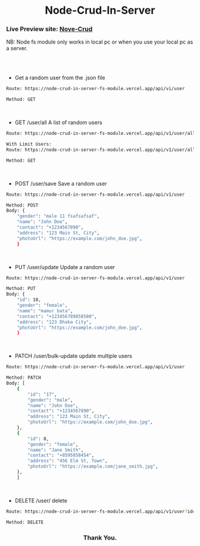 ﻿<h1 align="center">
Node-Crud-In-Server
</h1>

### Live Preview site: [Nove-Crud](https://node-crud-in-server-fs-module.vercel.app)

<p>NB: Node <span > fs </span> module only works in local pc or when you use your local pc as a server.</p>

<br/>
<br/>

* Get a random user from the .json file
```bash
Route: https://node-crud-in-server-fs-module.vercel.app/api/vi/user

Method: GET
```

<br/>

* GET /user/all A list of random users
```bash
Route: https://node-crud-in-server-fs-module.vercel.app/api/v1/user/all

With Limit Users:
Route: https://node-crud-in-server-fs-module.vercel.app/api/v1/user/all?limit=10

Method: GET
```

<br/>

* POST /user/save Save a random user
```bash
Route: https://node-crud-in-server-fs-module.vercel.app/api/v1/user

Method: POST
Body: {
    "gender": "male 11 fsafsafsaf",
    "name": "John Doe",
    "contact": "+1234567890",
    "address": "123 Main St, City",
    "photoUrl": "https://example.com/john_doe.jpg",
    }
```

<br/>

* PUT /user/update Update a random user
```bash
Route: https://node-crud-in-server-fs-module.vercel.app/api/v1/user

Method: PUT
Body: {
    "id": 18,
    "gender": "female",
    "name": "mamur bata",
    "contact": "+123456789858580",
    "address": "123 Dhaka City",
    "photoUrl": "https://example.com/john_doe.jpg",
    }
```

<br/>

* PATCH /user/bulk-update update multiple users
```bash
Route: https://node-crud-in-server-fs-module.vercel.app/api/v1/user

Method: PATCH
Body: [
    {
        "id": "17",
        "gender": "male",
        "name": "John Doe",
        "contact": "+1234567890",
        "address": "123 Main St, City",
        "photoUrl": "https://example.com/john_doe.jpg",
    },
    {
        "id": 8,
        "gender": "female",
        "name": "Jane Smith",
        "contact": "+8595858454",
        "address": "456 Elm St, Town",
        "photoUrl": "https://example.com/jane_smith.jpg",
    },
    ]
```

<br/>

* DELETE /user/ delete
```bash
Route: https://node-crud-in-server-fs-module.vercel.app/api/v1/user?id=15

Method: DELETE
```

<h3 align="center">
Thank You.
</h3>
